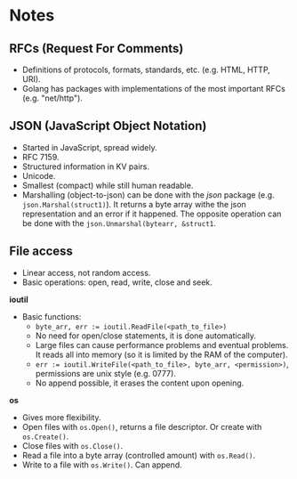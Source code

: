 # Notes

## RFCs (Request For Comments)

- Definitions of protocols, formats, standards, etc. (e.g. HTML, HTTP, URI).
- Golang has packages with implementations of the most important RFCs (e.g. "net/http").

## JSON (JavaScript Object Notation)

- Started in JavaScript, spread widely.
- RFC 7159.
- Structured information in KV pairs.
- Unicode.
- Smallest (compact) while still human readable.
- Marshalling (object-to-json) can be done with the _json_ package (e.g. `json.Marshal(struct1)`). It returns a byte array withe the json representation and an error if it happened. The opposite operation can be done with the `json.Unmarshal(bytearr, &struct1`.

## File access

- Linear access, not random access.
- Basic operations: open, read, write, close and seek.

**ioutil**

- Basic functions:
    - `byte_arr, err := ioutil.ReadFile(<path_to_file>)`
    - No need for open/close statements, it is done automatically.
    - Large files can cause performance problems and eventual problems. It reads all into memory (so it is limited by the RAM of the computer).
    - `err := ioutil.WriteFile(<path_to_file>, byte_arr, <permission>)`, permissions are unix style (e.g. 0777).
    - No append possible, it erases the content upon opening.

**os**

- Gives more flexibility.
- Open files with `os.Open()`, returns a file descriptor. Or create with `os.Create()`.
- Close files with `os.Close()`.
- Read a file into a byte array (controlled amount) with `os.Read()`.
- Write to a file with `os.Write()`. Can append.
